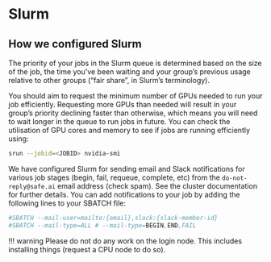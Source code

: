 # Slurm

## **How we configured Slurm**
The priority of your jobs in the Slurm queue is determined based on the size of the job, the time you’ve been waiting and your group’s previous usage relative to other groups (“fair share”, in Slurm’s terminology).

You should aim to request the minimum number of GPUs needed to run your job efficiently. Requesting more GPUs than needed will result in your group’s priority declining faster than otherwise, which means you will need to wait longer in the queue to run jobs in future. You can check the utilisation of GPU cores and memory to see if jobs are running efficiently using:
```sh
srun --jobid=<JOBID> nvidia-smi
```
We have configured Slurm for sending email and Slack notifications for various job stages (begin, fail, requeue, complete, etc) from the `do-not-reply@safe.ai` email address (check spam). See the cluster documentation for further details. You can add notifications to your job by adding the following lines to your SBATCH file: 
```sh
#SBATCH --mail-user=mailto:{email},slack:{slack-member-id} 
#SBATCH --mail-type=ALL # --mail-type=BEGIN,END,FAIL
```
!!! warning 
    Please do not do any work on the login node. This includes installing things (request a CPU node to do so).